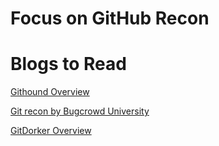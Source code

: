 # Focus on GitHub Recon

# Blogs to Read 

[Githound Overview](https://tillsongalloway.com/finding-sensitive-information-on-github/index.html)

[Git recon by Bugcrowd University](https://github.com/bugcrowd/bugcrowd_university/blob/master/GitHub%20Recon/Bugcrowd%20University%20-%20GitHub%20Recon%20and%20Sensitive%20Data%20Exposure.pdf)

[GitDorker Overview](https://obheda12.medium.com/gitdorker-a-new-tool-for-manual-github-dorking-and-easy-bug-bounty-wins-92a0a0a6b8d5)
